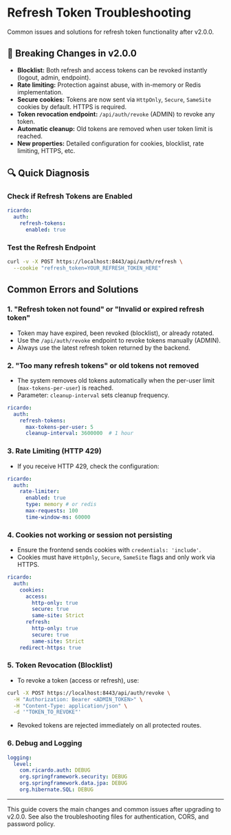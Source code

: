 # Refresh Token Troubleshooting

Common issues and solutions for refresh token functionality after v2.0.0.

## 🚨 Breaking Changes in v2.0.0

- **Blocklist:** Both refresh and access tokens can be revoked instantly (logout, admin, endpoint).
- **Rate limiting:** Protection against abuse, with in-memory or Redis implementation.
- **Secure cookies:** Tokens are now sent via `HttpOnly`, `Secure`, `SameSite` cookies by default. HTTPS is required.
- **Token revocation endpoint:** `/api/auth/revoke` (ADMIN) to revoke any token.
- **Automatic cleanup:** Old tokens are removed when user token limit is reached.
- **New properties:** Detailed configuration for cookies, blocklist, rate limiting, HTTPS, etc.

## 🔍 Quick Diagnosis

### Check if Refresh Tokens are Enabled

```yaml
ricardo:
  auth:
    refresh-tokens:
      enabled: true
```

### Test the Refresh Endpoint

```bash
curl -v -X POST https://localhost:8443/api/auth/refresh \
  --cookie "refresh_token=YOUR_REFRESH_TOKEN_HERE"
```

## Common Errors and Solutions

### 1. "Refresh token not found" or "Invalid or expired refresh token"

- Token may have expired, been revoked (blocklist), or already rotated.
- Use the `/api/auth/revoke` endpoint to revoke tokens manually (ADMIN).
- Always use the latest refresh token returned by the backend.

### 2. "Too many refresh tokens" or old tokens not removed

- The system removes old tokens automatically when the per-user limit (`max-tokens-per-user`) is reached.
- Parameter: `cleanup-interval` sets cleanup frequency.

```yaml
ricardo:
  auth:
    refresh-tokens:
      max-tokens-per-user: 5
      cleanup-interval: 3600000  # 1 hour
```

### 3. Rate Limiting (HTTP 429)

- If you receive HTTP 429, check the configuration:

```yaml
ricardo:
  auth:
    rate-limiter:
      enabled: true
      type: memory # or redis
      max-requests: 100
      time-window-ms: 60000
```

### 4. Cookies not working or session not persisting

- Ensure the frontend sends cookies with `credentials: 'include'`.
- Cookies must have `HttpOnly`, `Secure`, `SameSite` flags and only work via HTTPS.

```yaml
ricardo:
  auth:
    cookies:
      access:
        http-only: true
        secure: true
        same-site: Strict
      refresh:
        http-only: true
        secure: true
        same-site: Strict
    redirect-https: true
```

### 5. Token Revocation (Blocklist)

- To revoke a token (access or refresh), use:

```bash
curl -X POST https://localhost:8443/api/auth/revoke \
  -H "Authorization: Bearer <ADMIN_TOKEN>" \
  -H "Content-Type: application/json" \
  -d '"TOKEN_TO_REVOKE"'
```

- Revoked tokens are rejected immediately on all protected routes.

### 6. Debug and Logging

```yaml
logging:
  level:
    com.ricardo.auth: DEBUG
    org.springframework.security: DEBUG
    org.springframework.data.jpa: DEBUG
    org.hibernate.SQL: DEBUG
```

---

This guide covers the main changes and common issues after upgrading to v2.0.0. See also the troubleshooting files for
authentication, CORS, and password policy.
